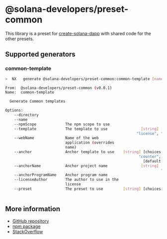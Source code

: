 # @solana-developers/preset-common

This library is a preset for [create-solana-dapp](https://npm.im/create-solana-dapp) with shared code for the other
presets.

## Supported generators

### common-template

```bash
>  NX   generate @solana-developers/preset-common:common-template [name] [options,...]

From:  @solana-developers/preset-common (v0.0.1)
Name:  common-template

  Generate Common templates

Options:
    --directory                                                        [string]
    --name                                                             [string]
    --npmScope             The npm scope to use                        [string]
    --template             The template to use               [string] [choices:
                                                           "license", "readme"]
    --webName              Name of the web                             [string]
                           application (overrides
                           name)
    --anchor               Anchor template to use    [string] [choices: "none",
                                                            "counter", "basic"]
                                                              [default: "none"]
    --anchorName           Anchor project name               [string] [default:
                                                                      "anchor"]
    --anchorProgramName    Anchor program name                         [string]
    --licenseAuthor        The author to use in the                    [string]
                           license
    --preset               The preset to use         [string] [choices: "next",
                                                                       "react"]
```

## More information

- [GitHub repository](https://github.com/solana-developers/create-solana-dapp)
- [npm package](https://npm.im/create-solana-dapp)
- [StackOverflow](https://solana.stackexchange.com/questions/tagged/create-solana-dapp)
